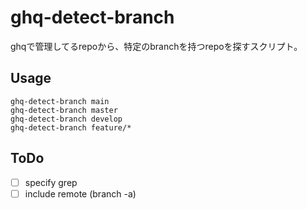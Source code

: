 # ghq-detect-branch

ghqで管理してるrepoから、特定のbranchを持つrepoを探すスクリプト。

## Usage
```
ghq-detect-branch main
ghq-detect-branch master
ghq-detect-branch develop
ghq-detect-branch feature/*
```

## ToDo
- [ ] specify grep
- [ ] include remote (branch -a)
